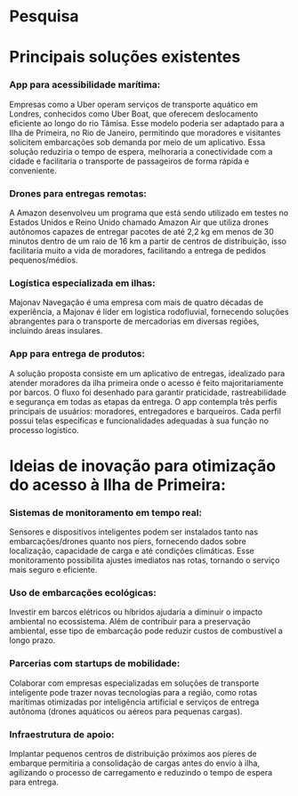 # Pesquisa

# Principais soluções existentes

### App para acessibilidade marítima:

Empresas como a Uber operam serviços de transporte aquático em Londres, conhecidos como Uber Boat, que oferecem deslocamento eficiente ao longo do rio Tâmisa. Esse modelo poderia ser adaptado para a Ilha de Primeira, no Rio de Janeiro, permitindo que moradores e visitantes solicitem embarcações sob demanda por meio de um aplicativo. Essa solução reduziria o tempo de espera, melhoraria a conectividade com a cidade e facilitaria o transporte de passageiros de forma rápida e conveniente.

### Drones para entregas remotas:

A Amazon desenvolveu um programa que está sendo utilizado em testes no Estados Unidos e Reino Unido chamado Amazon Air que utiliza drones autônomos capazes de entregar pacotes de até 2,2 kg em menos de 30 minutos dentro de um raio de 16 km a partir de centros de distribuição, isso facilitaria muito a vida de moradores, facilitando a entrega de pedidos pequenos/médios.

### Logística especializada em ilhas:

Majonav Navegação é uma empresa com mais de quatro décadas de experiência, a Majonav é líder em logística rodofluvial, fornecendo soluções abrangentes para o transporte de mercadorias em diversas regiões, incluindo áreas insulares.

### App para entrega de produtos:

A solução proposta consiste em um aplicativo de entregas, idealizado para atender moradores da ilha primeira onde o acesso é feito majoritariamente por barcos. O fluxo foi desenhado para garantir praticidade, rastreabilidade e segurança em todas as etapas da entrega.
O app contempla três perfis principais de usuários: moradores, entregadores e barqueiros. Cada perfil possui telas específicas e funcionalidades adequadas à sua função no processo logístico.

# Ideias de inovação para otimização do acesso à Ilha de Primeira:

### Sistemas de monitoramento em tempo real:

Sensores e dispositivos inteligentes podem ser instalados tanto nas embarcações/drones quanto nos píers, fornecendo dados sobre localização, capacidade de carga e até condições climáticas. Esse monitoramento possibilita ajustes imediatos nas rotas, tornando o serviço mais seguro e eficiente.

### Uso de embarcações ecológicas:

Investir em barcos elétricos ou híbridos ajudaria a diminuir o impacto ambiental no ecossistema. Além de contribuir para a preservação ambiental, esse tipo de embarcação pode reduzir custos de combustível a longo prazo.

### Parcerias com startups de mobilidade:

Colaborar com empresas especializadas em soluções de transporte inteligente pode trazer novas tecnologias para a região, como rotas marítimas otimizadas por inteligência artificial e serviços de entrega autônoma (drones aquáticos ou aéreos para pequenas cargas).

### Infraestrutura de apoio:

Implantar pequenos centros de distribuição próximos aos píeres de embarque permitiria a consolidação de cargas antes do envio à ilha, agilizando o processo de carregamento e reduzindo o tempo de espera para entrega.
